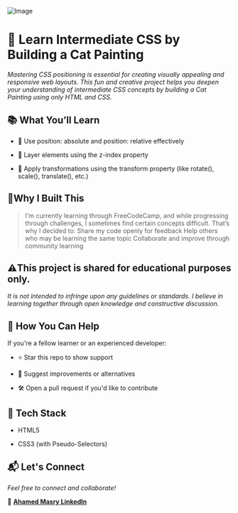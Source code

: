 ![Image](https://github.com/user-attachments/assets/84da5191-a918-49e5-b4ef-28988d13998e)

# 🎨 Learn Intermediate CSS by Building a Cat Painting

_Mastering CSS positioning is essential for creating visually appealing and responsive web layouts. This fun and creative project helps you deepen your understanding of intermediate CSS concepts by building a Cat Painting using only HTML and CSS._

## 📚 What You’ll Learn

- 🎯 Use position: absolute and position: relative effectively

- 🧩 Layer elements using the z-index property

- 🎥 Apply transformations using the transform property (like rotate(), scale(), translate(), etc.)



## 🚀Why I Built This
> I'm currently learning through FreeCodeCamp, and while progressing through challenges, I sometimes find certain concepts difficult. That’s why I decided to:
>Share my code openly for feedback Help others who may be learning the same topic
Collaborate and improve through community learning


## ⚠️This project is shared for educational purposes only.
_It is not intended to infringe upon any guidelines or standards. I believe in learning together through open knowledge and constructive discussion._

## 🙌 How You Can Help
If you're a fellow learner or an experienced developer:

- ⭐ Star this repo to show support

- 🧠 Suggest improvements or alternatives

- 🛠️ Open a pull request if you'd like to contribute

## 📌 Tech Stack
- HTML5

- CSS3 (with Pseudo-Selectors)

## 📬 Let's Connect
_Feel free to connect and collaborate!_

🔗 [**Ahamed Masry LinkedIn**](https://www.linkedin.com/in/ahamedmasry-cs/)



